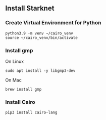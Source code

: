 ## Install Starknet

### Create Virtual Environment for Python

```
python3.9 -m venv ~/cairo_venv
source ~/cairo_venv/bin/activate
```

### Install gmp

On Linux

```
sudo apt install -y libgmp3-dev
```

On Mac

```
brew install gmp
```

### Install Cairo

```
pip3 install cairo-lang
```
